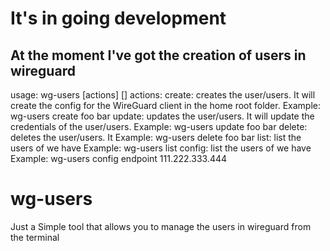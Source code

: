 # It's in going development

## At the moment I've got the creation of users in wireguard 


usage: wg-users [actions] [<users>]
actions: 
	create:	creates the user/users. It will create the config for the WireGuard client in the home root folder.
		Example:
			wg-users create foo bar
	update:	updates the user/users. It will update the credentials of the user/users.
		Example:
			wg-users update foo bar
	delete:	deletes the user/users. It 
		Example:
			wg-users delete foo bar
	list: list the users of we have 
		Example:
			wg-users list
  config: list the users of we have 
		Example:
			wg-users config endpoint 111.222.333.444

# wg-users

Just a Simple tool that allows you to manage the users in wireguard from the terminal

